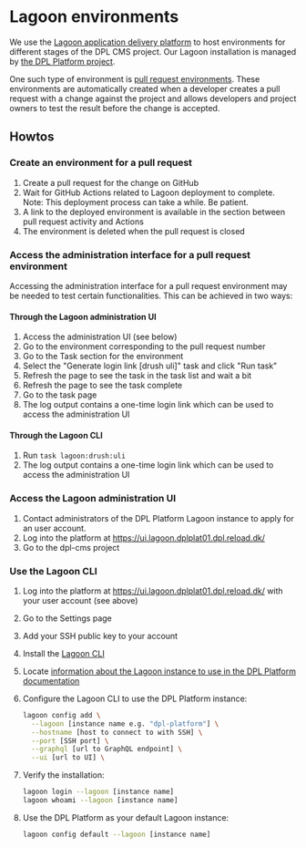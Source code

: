 # Lagoon environments

We use the [Lagoon application delivery platform](https://docs.lagoon.sh/) to
host environments for different stages of the DPL CMS project. Our Lagoon
installation is managed by [the DPL Platform project](https://github.com/danskernesdigitalebibliotek/dpl-platform/).

One such type of environment is [pull request environments](https://docs.lagoon.sh/using-lagoon-advanced/workflows/#pull-requests).
These environments are automatically created when a developer creates a pull
request with a change against the project and allows developers and project
owners to test the result before the change is accepted.

## Howtos

### Create an environment for a pull request

1. Create a pull request for the change on GitHub
2. Wait for GitHub Actions related to Lagoon deployment to complete. Note: This
   deployment process can take a while. Be patient.
3. A link to the deployed environment is available in the section between pull
   request activity and Actions
4. The environment is deleted when the pull request is closed

### Access the administration interface for a pull request environment

Accessing the administration interface for a pull request environment may be
needed to test certain functionalities. This can be achieved in two ways:

#### Through the Lagoon administration UI

1. Access the administration UI (see below)
2. Go to the environment corresponding to the pull request number
3. Go to the Task section for the environment
4. Select the "Generate login link [drush uli]" task and click "Run task"
5. Refresh the page to see the task in the task list and wait a bit
6. Refresh the page to see the task complete
7. Go to the task page
8. The log output contains a one-time login link which can be used to access
   the administration UI

#### Through the Lagoon CLI

1. Run `task lagoon:drush:uli`
2. The log output contains a one-time login link which can be used to access
   the administration UI

### Access the Lagoon administration UI

1. Contact administrators of the DPL Platform Lagoon instance to apply for an
   user account.
2. Log into the platform at <https://ui.lagoon.dplplat01.dpl.reload.dk/>
3. Go to the dpl-cms project

### Use the Lagoon CLI

1. Log into the platform at <https://ui.lagoon.dplplat01.dpl.reload.dk/> with your
   user account (see above)
2. Go to the Settings page
3. Add your SSH public key to your account
4. Install the [Lagoon CLI](https://uselagoon.github.io/lagoon-cli/)
5. Locate [information about the Lagoon instance to use in the DPL Platform
   documentation](https://github.com/danskernesdigitalebibliotek/dpl-platform/blob/main/documentation/platform-environments.md)
6. Configure the Lagoon CLI to use the DPL Platform instance:

   ```sh
   lagoon config add \
     --lagoon [instance name e.g. "dpl-platform"] \
     --hostname [host to connect to with SSH] \
     --port [SSH port] \
     --graphql [url to GraphQL endpoint] \
     --ui [url to UI] \
   ```

7. Verify the installation:

   ```sh
   lagoon login --lagoon [instance name]
   lagoon whoami --lagoon [instance name]
   ```

8. Use the DPL Platform as your default Lagoon instance:

   ```sh
   lagoon config default --lagoon [instance name]
   ```
